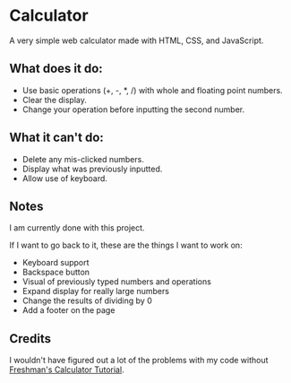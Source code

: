 # Calculator

A very simple web calculator made with HTML, CSS, and JavaScript.

## What does it do:

- Use basic operations (+, -, *, /) with whole and floating point numbers. 
- Clear the display.
- Change your operation before inputting the second number.

## What it can't do:

- Delete any mis-clicked numbers.
- Display what was previously inputted.
- Allow use of keyboard.

## Notes

I am currently done with this project.

If I want to go back to it, these are the things I want to work on:
- Keyboard support
- Backspace button
- Visual of previously typed numbers and operations
- Expand display for really large numbers
- Change the results of dividing by 0
- Add a footer on the page

## Credits

I wouldn't have figured out a lot of the problems with my code without [Freshman's Calculator Tutorial](https://freshman.tech/calculator/).